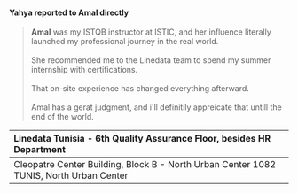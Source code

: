 #### Yahya reported to Amal directly

> <b>Amal</b> was my ISTQB instructor at ISTIC, and her influence literally launched my professional journey in the real world.
> <br><br>She recommended me to the Linedata team to spend my summer internship with certifications.
> <br><br>That on-site experience has changed everything afterward.
> <br><br>Amal has a gerat judgment, and i'll definitily appreicate that untill the end of the world.


|Linedata Tunisia - 6th Quality Assurance Floor, besides HR Department |
|:---|
| Cleopatre Center Building, Block B - North Urban Center 1082 TUNIS, North Urban Center |

